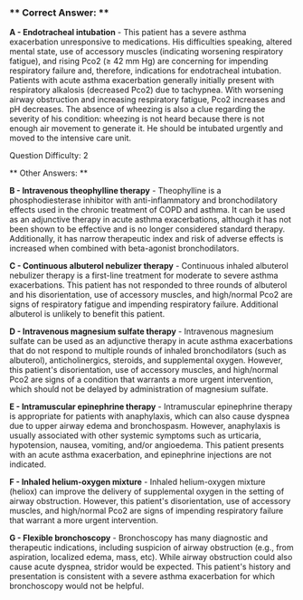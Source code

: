 ### ** Correct Answer: **

**A - Endotracheal intubation** - This patient has a severe asthma exacerbation unresponsive to medications. His difficulties speaking, altered mental state, use of accessory muscles (indicating worsening respiratory fatigue), and rising Pco2 (≥ 42 mm Hg) are concerning for impending respiratory failure and, therefore, indications for endotracheal intubation. Patients with acute asthma exacerbation generally initially present with respiratory alkalosis (decreased Pco2) due to tachypnea. With worsening airway obstruction and increasing respiratory fatigue, Pco2 increases and pH decreases. The absence of wheezing is also a clue regarding the severity of his condition: wheezing is not heard because there is not enough air movement to generate it. He should be intubated urgently and moved to the intensive care unit.

Question Difficulty: 2

** Other Answers: **

**B - Intravenous theophylline therapy** - Theophylline is a phosphodiesterase inhibitor with anti-inflammatory and bronchodilatory effects used in the chronic treatment of COPD and asthma. It can be used as an adjunctive therapy in acute asthma exacerbations, although it has not been shown to be effective and is no longer considered standard therapy. Additionally, it has narrow therapeutic index and risk of adverse effects is increased when combined with beta-agonist bronchodilators.

**C - Continuous albuterol nebulizer therapy** - Continuous inhaled albuterol nebulizer therapy is a first-line treatment for moderate to severe asthma exacerbations. This patient has not responded to three rounds of albuterol and his disorientation, use of accessory muscles, and high/normal Pco2 are signs of respiratory fatigue and impending respiratory failure. Additional albuterol is unlikely to benefit this patient.

**D - Intravenous magnesium sulfate therapy** - Intravenous magnesium sulfate can be used as an adjunctive therapy in acute asthma exacerbations that do not respond to multiple rounds of inhaled bronchodilators (such as albuterol), anticholinergics, steroids, and supplemental oxygen. However, this patient's disorientation, use of accessory muscles, and high/normal Pco2 are signs of a condition that warrants a more urgent intervention, which should not be delayed by administration of magnesium sulfate.

**E - Intramuscular epinephrine therapy** - Intramuscular epinephrine therapy is appropriate for patients with anaphylaxis, which can also cause dyspnea due to upper airway edema and bronchospasm. However, anaphylaxis is usually associated with other systemic symptoms such as urticaria, hypotension, nausea, vomiting, and/or angioedema. This patient presents with an acute asthma exacerbation, and epinephrine injections are not indicated.

**F - Inhaled helium-oxygen mixture** - Inhaled helium-oxygen mixture (heliox) can improve the delivery of supplemental oxygen in the setting of airway obstruction. However, this patient's disorientation, use of accessory muscles, and high/normal Pco2 are signs of impending respiratory failure that warrant a more urgent intervention.

**G - Flexible bronchoscopy** - Bronchoscopy has many diagnostic and therapeutic indications, including suspicion of airway obstruction (e.g., from aspiration, localized edema, mass, etc). While airway obstruction could also cause acute dyspnea, stridor would be expected. This patient's history and presentation is consistent with a severe asthma exacerbation for which bronchoscopy would not be helpful.

